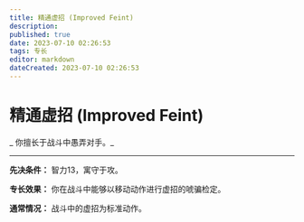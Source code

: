 ```yaml
---
title: 精通虚招 (Improved Feint)
description: 
published: true
date: 2023-07-10 02:26:53
tags: 专长
editor: markdown
dateCreated: 2023-07-10 02:26:53
---
```


# 精通虚招 (Improved Feint)

_ 你擅长于战斗中愚弄对手。_

* * *

**先决条件：** 智力13，寓守于攻。

**专长效果：** 你在战斗中能够以移动动作进行虚招的唬骗检定。

**通常情况：** 战斗中的虚招为标准动作。

